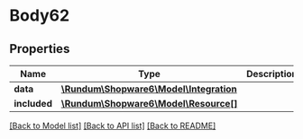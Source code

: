 # Body62

## Properties
Name | Type | Description | Notes
------------ | ------------- | ------------- | -------------
**data** | [**\Rundum\Shopware6\Model\Integration**](Integration.md) |  | [optional] 
**included** | [**\Rundum\Shopware6\Model\Resource[]**](Resource.md) |  | [optional] 

[[Back to Model list]](../../README.md#documentation-for-models) [[Back to API list]](../../README.md#documentation-for-api-endpoints) [[Back to README]](../../README.md)

